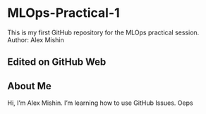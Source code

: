 # MLOps-Practical-1
This is my first GitHub repository for the MLOps practical session.  
Author: Alex Mishin

## Edited on GitHub Web

## About Me
Hi, I’m Alex Mishin.
I’m learning how to use GitHub Issues.
Oeps
